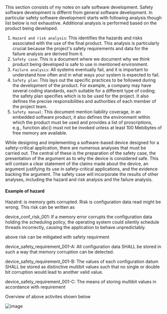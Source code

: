 This section consists of my notes on safe software development. Safety software development is differnt from general software development. 
In particular safety software development starts with following analysis though list below is not exhaustive. Additional analysis is performed
based on the product being developed.

  1. `Hazard and risk analysis`: This identifies the hazards and risks associated with the use of the final product. This analysis is particularly crucial because the project's
                               safety requirements and data for the failure analysis are derived from it.
  2. `Safety case`: This is a document where we document why we think product being developed is safe to use in mentioned environment.
  3. `Failure analysis`: All systems eventually fail, and it is important to understand how often and in what ways your system is expected to fail. 
  4. `Safety plan`: This lays out the specific practices to be followed during the development of the product. For example, a company may have several coding standards,
                    each suitable for a different type of coding; the safety plan specifies which is to be used for the project. It also defines the precise
                    responsibilities and authorities of each member of the project team.
  5. `Safety manual`: This document mention liability coverage, in an embedded software product, it also defines the environment within which the product must be
                      used and provides a list of proscriptions, e.g., function abc() must not be invoked unless at least 100 Mebibytes of free memory are available.
                      
While designing and implementing a software-based device designed for a safety-critical application, there are numerous analyses that must be carried out. The central of these is the preparation of the safety case, the presentation of the argument as to why the device is considered safe. This will contain a clear statement of the claims made about the device, an argument justifying its use in safety-critical applications, and the evidence backing the argument. The safety case will incorporate the results of other analyses, including the hazard and risk analysis and the failure analysis.

#### Example of hazard
 
 Hazatrd: is memory gets corrupted.
 Risk is configuration data read might be wrong.  This risk can be written as

device_conf_risk_001: If a memory error corrupts the configuration data holding the scheduling policy, the operating system could silently schedule threads incorrectly, causing the application to behave unpredictably.

above risk can be mitigated with safety requirment

device_safety_requirement_001-A: All configuration data SHALL be stored in such a way that memory corruption can be detected.

device_safety_requirement_001-B: The values of each configuration datum SHALL be stored as distinctive multibit values such that no single or double bit corruption
                                 would lead to another valid value.
                                 
device_safety_requirement_001-C: The means of storing multibit values in accordance with requirement
 
 Overview of above activites shown below
  
  ![image](https://user-images.githubusercontent.com/10434795/180604714-d4e5a117-8eb3-4e0b-b262-41d94ce65ec6.png)

